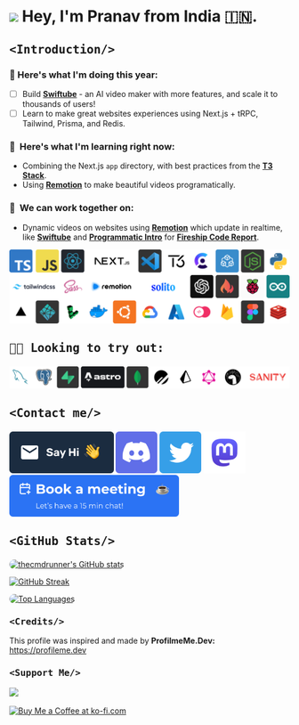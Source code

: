 <h1><img width="30" src="https://user-images.githubusercontent.com/38887390/209797658-c803febe-d7a8-4441-b9c0-90fc4a59781e.gif" /> Hey, I'm Pranav from India 🇮🇳.</h1>

## <p style="font-family: 'SF Mono', 'Ubuntu Mono', 'Fira Code', 'Fira Mono',monospace;"><Introduction\/></p>

<!-- - 🧔🏻 I'm a beginner Full Stack Developer, and an avid reader. -->

  <!-- - 🖥️  See my portfolio at [here on netlify](https://) -->

### 🧠  Here's what I'm doing this year:
  - [ ] Build [**Swiftube**](https://swiftube.vercel.app/) - an AI video maker with more features, and scale it to thousands of users!
  - [ ] Learn to make great websites experiences using Next.js + tRPC, Tailwind, Prisma, and Redis.
<!--   - [ ] Scale [**SlidesGPT v2**](https://slidesgpt.pro/) to thousands of users! -->
<!--   2.  Interactive Blender models in React with [Three.js](https://threejs.org) -->

### 🚀  Here's what I'm learning right now:
  - Combining the Next.js `app` directory, with best practices from the [**T3 Stack**](https://create.t3.gg/).
  - Using [**Remotion**](https://remotion.dev/) to make beautiful videos programatically.

### 🤝  We can work together on:
  - Dynamic videos on websites using [**Remotion**](https://remotion.dev/) which update in realtime, like [**Swiftube**](https://swiftube.vercel.app/) and [**Programmatic Intro**](https://fireship-remotion-intro.vercel.app/) for [**Fireship Code Report**](https://www.youtube.com/watch?v=uEJ-Rnm2yOE).

<!-- ## <p style="font-family: 'SF Mono', 'Ubuntu Mono', 'Fira Code', 'Fira Mono',monospace"><Tech Stack Used \/></p>
 -->

![fav](/assets/fav-tech.png)

## <p style="font-family: 'SF Mono', 'Ubuntu Mono', 'Fira Code', 'Fira Mono',monospace">🧑‍🎓 Looking to try out:

![want-to-learn](/assets/want-to-learn.png)

## <p style="font-family: 'SF Mono', 'Ubuntu Mono', 'Fira Code', 'Fira Mono',monospace"><Contact me\/></p>

<p align="left">
<a href="mailto:hey@pranava.dev?body=Hi%20there!" target="_blank" rel="noreferrer"><img src="/assets/email.png" height="75" /></a>
<a href="https://discordapp.com/users/768013898385063936/" target="_blank" rel="noreferrer"><img src="/assets/discord.png" width="75" height="75" /></a>
<a href="https://twitter.com/thecmdrunner" target="_blank" rel="noreferrer"><img src="/assets/twitter.png" width="75" height="75" /></a>
<a href="https://universeodon.com/@thecmdrunner" target="_blank" rel="noreferrer"><img src="/assets/mastodon.png" width="75" height="75" /></a>
<!-- <a href="https://www.dev.to/thecmdrunner" target="_blank" rel="noreferrer"><img src="https://res.cloudinary.com/practicaldev/image/fetch/s--pcSkTMZL--/c_limit,f_auto,fl_progressive,q_80,w_190/https://practicaldev-herokuapp-com.freetls.fastly.net/assets/devlogo-pwa-512.png" width="75" height="75" style="border-radius: 7px" /></a> -->
<a href="https://cal.com/thecmdrunner/quick-chat?duration=15" target="_blank" rel="noreferrer"><img src="/assets/book-meeting.png" height="75" /></a>

## <p style="font-family: 'SF Mono', 'Ubuntu Mono', 'Fira Code', 'Fira Mono',monospace;"><GitHub Stats\/></p>

<a href="http://www.github.com/thecmdrunner"><img src="https://github-readme-stats.vercel.app/api?username=thecmdrunner&show_icons=true&hide=&count_private=true&title_color=facc15&text_color=ffffff&icon_color=10b981&bg_color=0f172a&hide_border=true&show_icons=true" style="border-radius: 10px" alt="thecmdrunner's GitHub stats" /></a>

<!--
<a href="http://www.github.com/thecmdrunner"><img src="https://github-readme-activity-graph.cyclic.app/graph?username=thecmdrunner&bg_color=0f172a&color=ffffff&line=10b981&point=ffffff&area_color=0f172a&area=true&hide_border=true&custom_title=GitHub%20Commits%20Graph" style="border-radius: 10px" alt="GitHub Commits Graph" /></a> -->

[![GitHub Streak](https://streak-stats.demolab.com?user=thecmdrunner&theme=highcontrast&mode=weekly&background=45%2C090122%2C1F0008)](https://git.io/streak-stats)

<a href="https://github.com/thecmdrunner" align="left"><img src="https://github-readme-stats.vercel.app/api/top-langs/?username=thecmdrunner&langs_count=10&title_color=facc15&text_color=ffffff&icon_color=10b981&bg_color=0f172a&hide_border=true&locale=en&custom_title=Top%20%Languages" alt="Top Languages" style="border-radius: 10px" /></a>

### <p style="font-family: 'SF Mono', 'Ubuntu Mono', 'Fira Code', 'Fira Mono',monospace;"><Credits\/></p>

This profile was inspired and made by <b>ProfilmeMe.Dev:</b> https://profileme.dev

### <p style="font-family: 'SF Mono', 'Ubuntu Mono', 'Fira Code', 'Fira Mono',monospace;"><Support Me\/></p>

<a href="https://www.buymeacoffee.com/thecmdrunner"><img src="https://cdn.buymeacoffee.com/buttons/v2/default-yellow.png" width="200" /></a>

<a href='https://ko-fi.com/thecmdrunner' target='_blank'><img width="200" style='border:0px;' src='https://az743702.vo.msecnd.net/cdn/kofi3.png?v=0' border='0' alt='Buy Me a Coffee at ko-fi.com' />
